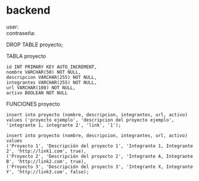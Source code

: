 # backend


user:  
contraseña:

DROP TABLE proyecto;

TABLA proyecto

    id INT PRIMARY KEY AUTO_INCREMENT,
    nombre VARCHAR(50) NOT NULL,
    descripcion VARCHAR(255) NOT NULL,
    integrantes VARCHAR(255) NOT NULL,
    url VARCHAR(100) NOT NULL,
    activo BOOLEAN NOT NULL

FUNCIONES proyecto

    insert into proyecto (nombre, descripcion, integrantes, url, activo) 
    values ('proyecto ejemplo', 'descripcion del proyecto ejemplo', 'integrante 1, integrante 2', 'link', '1');

    insert into proyecto (nombre, descripcion, integrantes, url, activo) values
    ('Proyecto 1', 'Descripción del proyecto 1', 'Integrante 1, Integrante 2', 'http://link1.com', true),
    ('Proyecto 2', 'Descripción del proyecto 2', 'Integrante A, Integrante B', 'http://link2.com', true),
    ('Proyecto 3', 'Descripción del proyecto 3', 'Integrante X, Integrante Y', 'http://link3.com', false);
